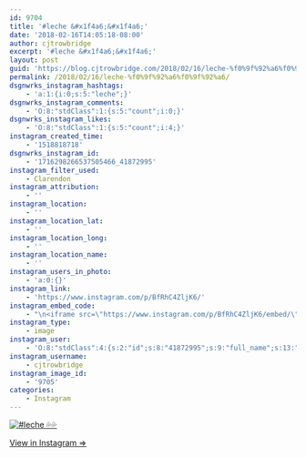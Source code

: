 ```yaml
---
id: 9704
title: '#leche &#x1f4a6;&#x1f4a6;'
date: '2018-02-16T14:05:18-08:00'
author: cjtrowbridge
excerpt: '#leche &#x1f4a6;&#x1f4a6;'
layout: post
guid: 'https://blog.cjtrowbridge.com/2018/02/16/leche-%f0%9f%92%a6%f0%9f%92%a6/'
permalink: /2018/02/16/leche-%f0%9f%92%a6%f0%9f%92%a6/
dsgnwrks_instagram_hashtags:
    - 'a:1:{i:0;s:5:"leche";}'
dsgnwrks_instagram_comments:
    - 'O:8:"stdClass":1:{s:5:"count";i:0;}'
dsgnwrks_instagram_likes:
    - 'O:8:"stdClass":1:{s:5:"count";i:4;}'
instagram_created_time:
    - '1518818718'
dsgnwrks_instagram_id:
    - '1716298266537505466_41872995'
instagram_filter_used:
    - Clarendon
instagram_attribution:
    - ''
instagram_location:
    - ''
instagram_location_lat:
    - ''
instagram_location_long:
    - ''
instagram_location_name:
    - ''
instagram_users_in_photo:
    - 'a:0:{}'
instagram_link:
    - 'https://www.instagram.com/p/BfRhC4ZljK6/'
instagram_embed_code:
    - "\n<iframe src=\"https://www.instagram.com/p/BfRhC4ZljK6/embed/\" width=\"612\" height=\"710\" frameborder=\"0\" scrolling=\"no\" allowtransparency=\"true\" class=\"insta-image-embed\"></iframe>\n"
instagram_type:
    - image
instagram_user:
    - 'O:8:"stdClass":4:{s:2:"id";s:8:"41872995";s:9:"full_name";s:13:"CJ Trowbridge";s:15:"profile_picture";s:141:"https://scontent.cdninstagram.com/vp/de69b7330c0c25c050ecfa136eea9cfb/5B1A851C/t51.2885-19/s150x150/13724650_1188772791164794_142557231_a.jpg";s:8:"username";s:12:"cjtrowbridge";}'
instagram_username:
    - cjtrowbridge
instagram_image_id:
    - '9705'
categories:
    - Instagram
---
```


[![#leche 💦💦](https://blog.cjtrowbridge.com/wp-content/uploads/2018/02/1518818718-1-1.jpg)](https://www.instagram.com/p/BfRhC4ZljK6/)

[View in Instagram ⇒](https://www.instagram.com/p/BfRhC4ZljK6/)